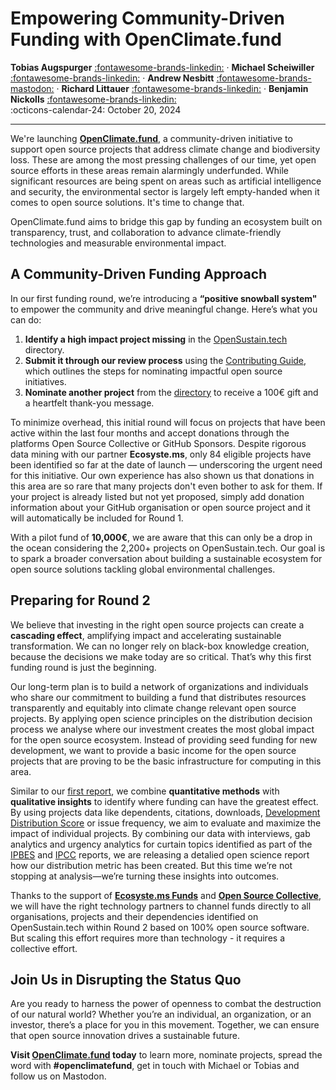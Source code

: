 # Empowering Community-Driven Funding with OpenClimate.fund

__Tobias Augspurger__  [:fontawesome-brands-linkedin:](https://www.linkedin.com/in/tobias-augspurger/) · __Michael Scheiwiller__  [:fontawesome-brands-linkedin:](https://www.linkedin.com/in/michael-scheiwiller-72086a1a0/) · __Andrew Nesbitt__  [:fontawesome-brands-mastodon:](https://mastodon.social/@andrewnez) · __Richard Littauer__ [:fontawesome-brands-linkedin:](https://www.linkedin.com/in/richard-littauer-130026138/) · __Benjamin Nickolls__ [:fontawesome-brands-linkedin:](https://www.linkedin.com/in/benjamuk/)  
:octicons-calendar-24: October 20, 2024

---

We're launching **[OpenClimate.fund](https://openclimate.fund/)**, a community-driven initiative to support open source projects that address climate change and biodiversity loss. These are among the most pressing challenges of our time, yet open source efforts in these areas remain alarmingly underfunded. While significant resources are being spent on areas such as artificial intelligence and security, the environmental sector is largely left empty-handed when it comes to open source solutions. It's time to change that.

OpenClimate.fund aims to bridge this gap by funding an ecosystem built on transparency, trust, and collaboration to advance climate-friendly technologies and measurable environmental impact.

## A Community-Driven Funding Approach 

In our first funding round, we’re introducing a **“positive snowball system"** to empower the community and drive meaningful change. Here’s what you can do:

1. **Identify a high impact project missing** in the [OpenSustain.tech](https://opensustain.tech/) directory.
2. **Submit it through our review process** using the [Contributing Guide](https://opensustain.tech/contributing/), which outlines the steps for nominating impactful open source initiatives. 
3. **Nominate another project** from the [directory](https://docs.getgrist.com/doc/gSscJkc5Rb1Rw45gh1o1Yc/p/5) to receive a 100€ gift and a heartfelt thank-you message.

To minimize overhead, this initial round will focus on projects that have been active within the last four months and accept donations through the platforms Open Source Collective or GitHub Sponsors. Despite rigorous data mining with our partner **Ecosyste.ms**, only 84 eligible projects have been identified so far at the date of launch — underscoring the urgent need for this initiative. Our own experience has also shown us that donations in this area are so rare that many projects don't even bother to ask for them. If your project is already listed but not yet proposed, simply add donation information about your GitHub organisation or open source project and it will automatically be included for Round 1. 

With a pilot fund of **10,000€**, we are aware that this can only be a drop in the ocean considering the 2,200+ projects on OpenSustain.tech. Our goal is to spark a broader conversation about building a sustainable ecosystem for open source solutions tackling global environmental challenges. 

## Preparing for Round 2 

We believe that investing in the right open source projects can create a **cascading effect**, amplifying impact and accelerating sustainable transformation. We can no longer rely on black-box knowledge creation, because the decisions we make today are so critical. That’s why this first funding round is just the beginning. 

Our long-term plan is to build a network of organizations and individuals who share our commitment to building a fund that distributes resources transparently and equitably into climate change relevant open source projects. By applying open science principles on the distribution decision process we analyse where our investment creates the most global impact for the open source ecosystem. Instead of providing seed funding for new development, we want to provide a basic income for the open source projects that are proving to be the basic infrastructure for computing in this area. 

Similar to our [first report](https://raw.githubusercontent.com/protontypes/open-source-in-environmental-sustainability/main/OpenSourceSustainabilityEcosystem_080423.pdf), we combine **quantitative methods** with **qualitative insights** to identify where funding can have the greatest effect. By using projects data like dependents, citations, downloads, [Development Distribution Score](https://report.opensustain.tech/chapters/development-distribution-score) or issue frequency, we aim to evaluate and maximize the impact of individual projects. By combining our data with interviews, gab analytics and urgency analytics for curtain topics identified as part of the [IPBES](https://www.ipbes.net/global-assessment) and [IPCC](https://www.ipcc.ch/) reports, we are releasing a detalied open science report how our distribution metric has been created. But this time we’re not stopping at analysis—we’re turning these insights into outcomes.

Thanks to the support of **[Ecosyste.ms Funds](https://funds.ecosyste.ms/)** and **[Open Source Collective](https://oscollective.org/)**, we will have the right technology partners to channel funds directly to all organisations, projects and their dependencies identified on OpenSustain.tech within Round 2 based on 100% open source software. But scaling this effort requires more than technology - it requires a collective effort. 

## Join Us in Disrupting the Status Quo 

Are you ready to harness the power of openness to combat the destruction of our natural world? Whether you’re an individual, an organization, or an investor, there’s a place for you in this movement. Together, we can ensure that open source innovation drives a sustainable future. 

**Visit [OpenClimate.fund](https://openclimate.fund/) today** to learn more, nominate projects, spread the word with **#openclimatefund**, get in touch with Michael or Tobias and follow us on Mastodon.